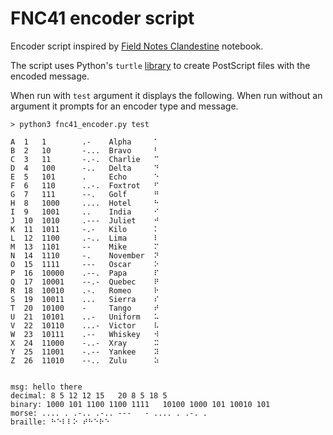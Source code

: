 # FNC41 encoder script

Encoder script inspired by [Field Notes Clandestine](https://fieldnotesbrand.com/products/clandestine) notebook.

The script uses Python's `turtle` [library](https://docs.python.org/3/library/turtle.html) to create PostScript files with the encoded message.

When run with `test` argument it displays the following. When run without an argument it prompts for an encoder type and message.

```
> python3 fnc41_encoder.py test

A  1   1        .-    Alpha     ⠁
B  2   10       -...  Bravo     ⠃
C  3   11       -.-.  Charlie   ⠉
D  4   100      -..   Delta     ⠙
E  5   101      .     Echo      ⠑
F  6   110      ..-.  Foxtrot   ⠋
G  7   111      --.   Golf      ⠛
H  8   1000     ....  Hotel     ⠓
I  9   1001     ..    India     ⠊
J  10  1010     .---  Juliet    ⠚
K  11  1011     -.-   Kilo      ⠅
L  12  1100     .-..  Lima      ⠇
M  13  1101     --    Mike      ⠍
N  14  1110     -.    November  ⠝
O  15  1111     ---   Oscar     ⠕
P  16  10000    .--.  Papa      ⠏
Q  17  10001    --.-  Quebec    ⠟
R  18  10010    .-.   Romeo     ⠗
S  19  10011    ...   Sierra    ⠎
T  20  10100    -     Tango     ⠞
U  21  10101    ..-   Uniform   ⠥
V  22  10110    ...-  Victor    ⠧
W  23  10111    .--   Whiskey   ⠺
X  24  11000    -..-  Xray      ⠭
Y  25  11001    -.--  Yankee    ⠽
Z  26  11010    --..  Zulu      ⠵


msg: hello there
decimal: 8 5 12 12 15   20 8 5 18 5
binary: 1000 101 1100 1100 1111   10100 1000 101 10010 101
morse: .... . .-.. .-.. ---   - .... . .-. .
braille: ⠓⠑⠇⠇⠕ ⠞⠓⠑⠗⠑
```
